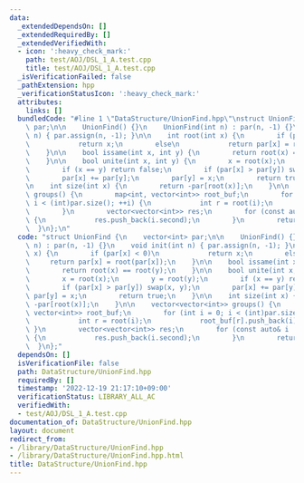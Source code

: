 ```yaml
---
data:
  _extendedDependsOn: []
  _extendedRequiredBy: []
  _extendedVerifiedWith:
  - icon: ':heavy_check_mark:'
    path: test/AOJ/DSL_1_A.test.cpp
    title: test/AOJ/DSL_1_A.test.cpp
  _isVerificationFailed: false
  _pathExtension: hpp
  _verificationStatusIcon: ':heavy_check_mark:'
  attributes:
    links: []
  bundledCode: "#line 1 \"DataStructure/UnionFind.hpp\"\nstruct UnionFind {\n    vector<int>\
    \ par;\n\n    UnionFind() {}\n    UnionFind(int n) : par(n, -1) {}\n    void init(int\
    \ n) { par.assign(n, -1); }\n\n    int root(int x) {\n        if (par[x] < 0)\n\
    \            return x;\n        else\n            return par[x] = root(par[x]);\n\
    \    }\n\n    bool issame(int x, int y) {\n        return root(x) == root(y);\n\
    \    }\n\n    bool unite(int x, int y) {\n        x = root(x);\n        y = root(y);\n\
    \        if (x == y) return false;\n        if (par[x] > par[y]) swap(x, y);\n\
    \        par[x] += par[y];\n        par[y] = x;\n        return true;\n    }\n\
    \n    int size(int x) {\n        return -par[root(x)];\n    }\n\n    vector<vector<int>>\
    \ groups() {\n        map<int, vector<int>> root_buf;\n        for (int i = 0;\
    \ i < (int)par.size(); ++i) {\n            int r = root(i);\n            root_buf[r].push_back(i);\n\
    \        }\n        vector<vector<int>> res;\n        for (const auto& i : root_buf)\
    \ {\n            res.push_back(i.second);\n        }\n        return res;\n  \
    \  }\n};\n"
  code: "struct UnionFind {\n    vector<int> par;\n\n    UnionFind() {}\n    UnionFind(int\
    \ n) : par(n, -1) {}\n    void init(int n) { par.assign(n, -1); }\n\n    int root(int\
    \ x) {\n        if (par[x] < 0)\n            return x;\n        else\n       \
    \     return par[x] = root(par[x]);\n    }\n\n    bool issame(int x, int y) {\n\
    \        return root(x) == root(y);\n    }\n\n    bool unite(int x, int y) {\n\
    \        x = root(x);\n        y = root(y);\n        if (x == y) return false;\n\
    \        if (par[x] > par[y]) swap(x, y);\n        par[x] += par[y];\n       \
    \ par[y] = x;\n        return true;\n    }\n\n    int size(int x) {\n        return\
    \ -par[root(x)];\n    }\n\n    vector<vector<int>> groups() {\n        map<int,\
    \ vector<int>> root_buf;\n        for (int i = 0; i < (int)par.size(); ++i) {\n\
    \            int r = root(i);\n            root_buf[r].push_back(i);\n       \
    \ }\n        vector<vector<int>> res;\n        for (const auto& i : root_buf)\
    \ {\n            res.push_back(i.second);\n        }\n        return res;\n  \
    \  }\n};"
  dependsOn: []
  isVerificationFile: false
  path: DataStructure/UnionFind.hpp
  requiredBy: []
  timestamp: '2022-12-19 21:17:10+09:00'
  verificationStatus: LIBRARY_ALL_AC
  verifiedWith:
  - test/AOJ/DSL_1_A.test.cpp
documentation_of: DataStructure/UnionFind.hpp
layout: document
redirect_from:
- /library/DataStructure/UnionFind.hpp
- /library/DataStructure/UnionFind.hpp.html
title: DataStructure/UnionFind.hpp
---
```

